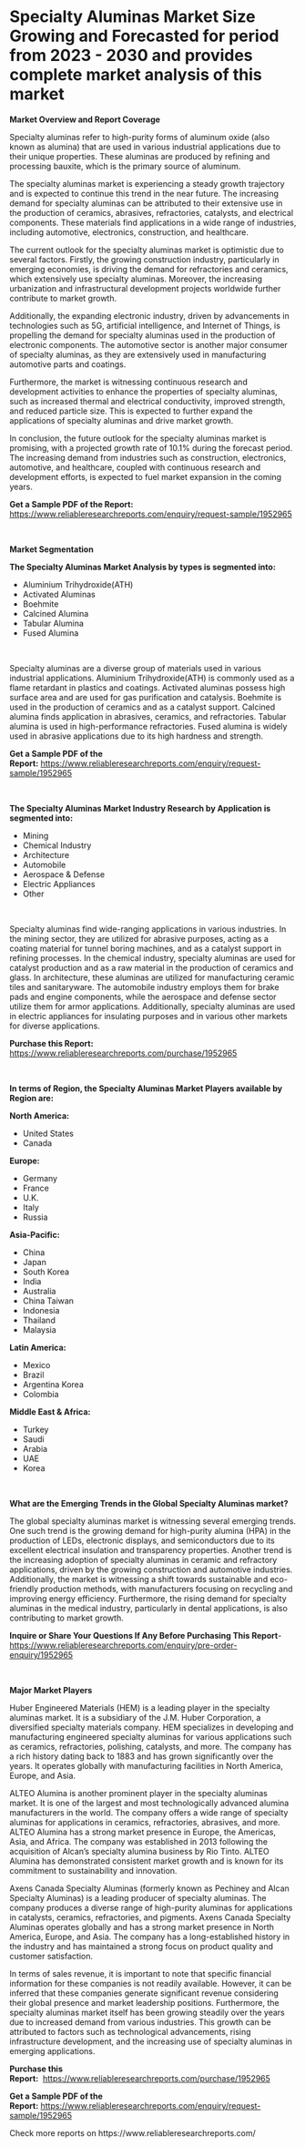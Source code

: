 <p><h1>Specialty Aluminas Market Size Growing and Forecasted for period from 2023 - 2030 and provides complete market analysis of this market</h1></p><p><strong>Market Overview and Report Coverage</strong></p>
<p><p>Specialty aluminas refer to high-purity forms of aluminum oxide (also known as alumina) that are used in various industrial applications due to their unique properties. These aluminas are produced by refining and processing bauxite, which is the primary source of aluminum.</p><p>The specialty aluminas market is experiencing a steady growth trajectory and is expected to continue this trend in the near future. The increasing demand for specialty aluminas can be attributed to their extensive use in the production of ceramics, abrasives, refractories, catalysts, and electrical components. These materials find applications in a wide range of industries, including automotive, electronics, construction, and healthcare.</p><p>The current outlook for the specialty aluminas market is optimistic due to several factors. Firstly, the growing construction industry, particularly in emerging economies, is driving the demand for refractories and ceramics, which extensively use specialty aluminas. Moreover, the increasing urbanization and infrastructural development projects worldwide further contribute to market growth.</p><p>Additionally, the expanding electronic industry, driven by advancements in technologies such as 5G, artificial intelligence, and Internet of Things, is propelling the demand for specialty aluminas used in the production of electronic components. The automotive sector is another major consumer of specialty aluminas, as they are extensively used in manufacturing automotive parts and coatings.</p><p>Furthermore, the market is witnessing continuous research and development activities to enhance the properties of specialty aluminas, such as increased thermal and electrical conductivity, improved strength, and reduced particle size. This is expected to further expand the applications of specialty aluminas and drive market growth.</p><p>In conclusion, the future outlook for the specialty aluminas market is promising, with a projected growth rate of 10.1% during the forecast period. The increasing demand from industries such as construction, electronics, automotive, and healthcare, coupled with continuous research and development efforts, is expected to fuel market expansion in the coming years.</p></p>
<p><strong>Get a Sample PDF of the Report:</strong> <a href="https://www.reliableresearchreports.com/enquiry/request-sample/1952965">https://www.reliableresearchreports.com/enquiry/request-sample/1952965</a></p>
<p>&nbsp;</p>
<p><strong>Market Segmentation</strong></p>
<p><strong>The Specialty Aluminas Market Analysis by types is segmented into:</strong></p>
<p><ul><li>Aluminium Trihydroxide(ATH)</li><li>Activated Aluminas</li><li>Boehmite</li><li>Calcined Alumina</li><li>Tabular Alumina</li><li>Fused Alumina</li></ul></p>
<p>&nbsp;</p>
<p><p>Specialty aluminas are a diverse group of materials used in various industrial applications. Aluminium Trihydroxide(ATH) is commonly used as a flame retardant in plastics and coatings. Activated aluminas possess high surface area and are used for gas purification and catalysis. Boehmite is used in the production of ceramics and as a catalyst support. Calcined alumina finds application in abrasives, ceramics, and refractories. Tabular alumina is used in high-performance refractories. Fused alumina is widely used in abrasive applications due to its high hardness and strength.</p></p>
<p><strong>Get a Sample PDF of the Report:</strong>&nbsp;<a href="https://www.reliableresearchreports.com/enquiry/request-sample/1952965">https://www.reliableresearchreports.com/enquiry/request-sample/1952965</a></p>
<p>&nbsp;</p>
<p><strong>The Specialty Aluminas Market Industry Research by Application is segmented into:</strong></p>
<p><ul><li>Mining</li><li>Chemical Industry</li><li>Architecture</li><li>Automobile</li><li>Aerospace & Defense</li><li>Electric Appliances</li><li>Other</li></ul></p>
<p>&nbsp;</p>
<p><p>Specialty aluminas find wide-ranging applications in various industries. In the mining sector, they are utilized for abrasive purposes, acting as a coating material for tunnel boring machines, and as a catalyst support in refining processes. In the chemical industry, specialty aluminas are used for catalyst production and as a raw material in the production of ceramics and glass. In architecture, these aluminas are utilized for manufacturing ceramic tiles and sanitaryware. The automobile industry employs them for brake pads and engine components, while the aerospace and defense sector utilize them for armor applications. Additionally, specialty aluminas are used in electric appliances for insulating purposes and in various other markets for diverse applications.</p></p>
<p><strong>Purchase this Report:</strong>&nbsp; <a href="https://www.reliableresearchreports.com/purchase/1952965">https://www.reliableresearchreports.com/purchase/1952965</a></p>
<p>&nbsp;</p>
<p><strong>In terms of Region, the Specialty Aluminas Market Players available by Region are:</strong></p>
<p>
    <p> <strong> North America: </strong>
        <ul>
            <li>United States</li>
            <li>Canada</li>
        </ul>
        </p> 
    <p> <strong> Europe: </strong>
        <ul>
            <li>Germany</li>
            <li>France</li>
            <li>U.K.</li>
            <li>Italy</li>
            <li>Russia</li>
        </ul>
        </p> 
    <p> <strong> Asia-Pacific: </strong>
        <ul>
            <li>China</li>
            <li>Japan</li>
            <li>South Korea</li>
            <li>India</li>
            <li>Australia</li>
            <li>China Taiwan</li>
            <li>Indonesia</li>
            <li>Thailand</li>
            <li>Malaysia</li>
        </ul>
        </p> 
    <p> <strong> Latin America: </strong>
        <ul>
            <li>Mexico</li>
            <li>Brazil</li>
            <li>Argentina Korea</li>
            <li>Colombia</li>
        </ul>
        </p> 
    <p> <strong> Middle East & Africa: </strong>
        <ul>
            <li>Turkey</li>
            <li>Saudi</li>
            <li>Arabia</li>
            <li>UAE</li>
            <li>Korea</li>
        </ul>
    </p>
    </p>
<p>&nbsp;</p>
<p><strong>What are the Emerging Trends in the Global Specialty Aluminas market?</strong></p>
<p><p>The global specialty aluminas market is witnessing several emerging trends. One such trend is the growing demand for high-purity alumina (HPA) in the production of LEDs, electronic displays, and semiconductors due to its excellent electrical insulation and transparency properties. Another trend is the increasing adoption of specialty aluminas in ceramic and refractory applications, driven by the growing construction and automotive industries. Additionally, the market is witnessing a shift towards sustainable and eco-friendly production methods, with manufacturers focusing on recycling and improving energy efficiency. Furthermore, the rising demand for specialty aluminas in the medical industry, particularly in dental applications, is also contributing to market growth.</p></p>
<p><strong>Inquire or Share Your Questions If Any Before Purchasing This Report</strong>- <a href="https://www.reliableresearchreports.com/enquiry/pre-order-enquiry/1952965">https://www.reliableresearchreports.com/enquiry/pre-order-enquiry/1952965</a></p>
<p>&nbsp;</p>
<p><strong>Major Market Players</strong></p>
<p><p>Huber Engineered Materials (HEM) is a leading player in the specialty aluminas market. It is a subsidiary of the J.M. Huber Corporation, a diversified specialty materials company. HEM specializes in developing and manufacturing engineered specialty aluminas for various applications such as ceramics, refractories, polishing, catalysts, and more. The company has a rich history dating back to 1883 and has grown significantly over the years. It operates globally with manufacturing facilities in North America, Europe, and Asia.</p><p>ALTEO Alumina is another prominent player in the specialty aluminas market. It is one of the largest and most technologically advanced alumina manufacturers in the world. The company offers a wide range of specialty aluminas for applications in ceramics, refractories, abrasives, and more. ALTEO Alumina has a strong market presence in Europe, the Americas, Asia, and Africa. The company was established in 2013 following the acquisition of Alcan’s specialty alumina business by Rio Tinto. ALTEO Alumina has demonstrated consistent market growth and is known for its commitment to sustainability and innovation.</p><p>Axens Canada Specialty Aluminas (formerly known as Pechiney and Alcan Specialty Aluminas) is a leading producer of specialty aluminas. The company produces a diverse range of high-purity aluminas for applications in catalysts, ceramics, refractories, and pigments. Axens Canada Specialty Aluminas operates globally and has a strong market presence in North America, Europe, and Asia. The company has a long-established history in the industry and has maintained a strong focus on product quality and customer satisfaction.</p><p>In terms of sales revenue, it is important to note that specific financial information for these companies is not readily available. However, it can be inferred that these companies generate significant revenue considering their global presence and market leadership positions. Furthermore, the specialty aluminas market itself has been growing steadily over the years due to increased demand from various industries. This growth can be attributed to factors such as technological advancements, rising infrastructure development, and the increasing use of specialty aluminas in emerging applications.</p></p>
<p><strong>Purchase this Report:</strong>&nbsp;&nbsp;<a href="https://www.reliableresearchreports.com/purchase/1952965">https://www.reliableresearchreports.com/purchase/1952965</a></p>
<p></p>
<p><strong>Get a Sample PDF of the Report:</strong>&nbsp;<a href="https://www.reliableresearchreports.com/enquiry/request-sample/1952965">https://www.reliableresearchreports.com/enquiry/request-sample/1952965</a></p>
<p>Check more reports on https://www.reliableresearchreports.com/</p>
